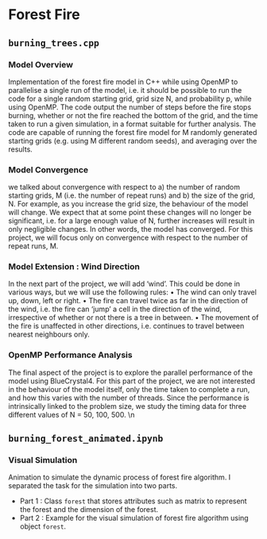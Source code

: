 # Forest Fire

## ```burning_trees.cpp```
### Model Overview
Implementation of the forest fire model in C++ while using OpenMP to parallelise a single run of the model, i.e. it should be possible to run the code for a single random starting grid, grid size N, and
probability p, while using OpenMP. The code output the number of steps before the fire stops burning, whether or not the fire reached the bottom of the grid, and the time taken to run a given simulation, in a format suitable for further analysis. The code are capable of running the forest fire model for M randomly generated starting grids (e.g. using M different random seeds), and averaging over the results. 

### Model Convergence
we talked about convergence with respect to a) the number of random starting grids, M (i.e. the number of repeat runs) and b) the size of the grid, N. For example, as you increase the grid size, the behaviour of the model will change. We expect that at some point these changes will no longer be significant, i.e. for a large enough value of N, further increases will result in only negligible changes. In other words, the model has converged. For this project, we will focus only on convergence with respect to the number of repeat runs, M.

### Model Extension : Wind Direction
In the next part of the project, we will add ‘wind’. This could be done in various ways, but we will use the following rules:
• The wind can only travel up, down, left or right.
• The fire can travel twice as far in the direction of the wind, i.e. the fire can ‘jump’ a cell in the direction of the wind, irrespective of whether or not there is a tree in between.
• The movement of the fire is unaffected in other directions, i.e. continues to travel between nearest neighbours only.

### OpenMP Performance Analysis
The final aspect of the project is to explore the parallel performance of the model using BlueCrystal4. For this part of the project, we are not interested in the behaviour of the model itself, only the time
taken to complete a run, and how this varies with the number of threads. Since the performance is intrinsically linked to the problem size, we study the timing data for three different values of N = 50, 100, 500.
\n

## ```burning_forest_animated.ipynb```
### Visual Simulation
Animation to simulate the dynamic process of forest fire algorithm. I separated the task for the simulation into two parts.
- Part 1 : Class ```forest``` that stores attributes such as matrix to represent the forest and the dimension of the forest. 
- Part 2 : Example for the visual simulation of forest fire algorithm using object ```forest```.

